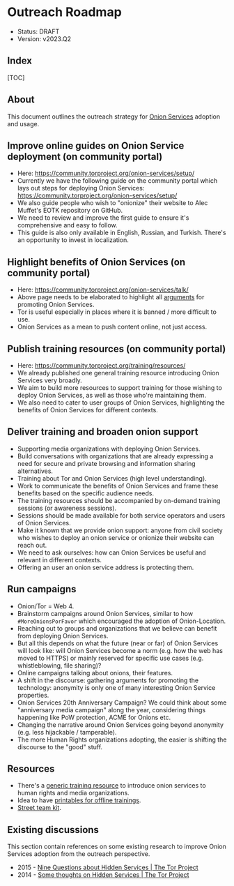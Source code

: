 # Outreach Roadmap

* Status: DRAFT
* Version: v2023.Q2

## Index

[TOC]

## About

This document outlines the outreach strategy for [Onion Services][] adoption
and usage.

[Onion Services]: https://community.torproject.org/onion-services

<!--[[_TOC_]]-->

## Improve online guides on Onion Service deployment (on community portal)

* Here: https://community.torproject.org/onion-services/setup/
* Currently we have the following guide on the community portal which lays out
  steps for deploying Onion Services:
  https://community.torproject.org/onion-services/setup/
* We also guide people who wish to "onionize" their website to Alec Muffet's
  EOTK repository on GitHub.
* We need to review and improve the first guide to ensure it's comprehensive
  and easy to follow.
* This guide is also only available in English, Russian, and Turkish. There's
  an opportunity to invest in localization.

## Highlight benefits of Onion Services (on community portal)

* Here: https://community.torproject.org/onion-services/talk/
* Above page needs to be elaborated to highlight all
  [arguments](https://gitlab.torproject.org/tpo/onion-services/onion-support/-/issues/166)
  for promoting Onion Services.
* Tor is useful especially in places where it is banned / more difficult to use.
* Onion Services as a mean to push content online, not just access.

## Publish training resources (on community portal)

* Here: https://community.torproject.org/training/resources/
* We already published one general training resource introducing Onion Services
  very broadly.
* We aim to build more resources to support training for those wishing to
  deploy Onion Services, as well as those who're maintaining them.
* We also need to cater to user groups of Onion Services, highlighting the
  benefits of Onion Services for different contexts.

## Deliver training and broaden onion support

* Supporting media organizations with deploying Onion Services.
* Build conversations with organizations that are already expressing a need for
  secure and private browsing and information sharing alternatives.
* Training about Tor and Onion Services (high level understanding).
* Work to communicate the benefits of Onion Services and frame these benefits
  based on the specific audience needs.
* The training resources should be accompanied by on-demand training sessions
  (or awareness sessions).
* Sessions should be made available for both service operators and users of
  Onion Services.
* Make it known that we provide onion support: anyone from civil society who
  wishes to deploy an onion service or onionize their website can reach out.
* We need to ask ourselves: how can Onion Services be useful and relevant in
  different contexts.
* Offering an user an onion service address is protecting them.

## Run campaigns

* Onion/Tor = Web 4.
* Brainstorm campaigns around Onion Services, similar to how
  `#MoreOnionsPorFavor` which encouraged the adoption of Onion-Location.
* Reaching out to groups and organizations that we believe can benefit from
  deploying Onion Services.
* But all this depends on what the future (near or far) of Onion Services will
  look like: will Onion Services become a norm (e.g. how the web has moved to
  HTTPS) or mainly reserved for specific use cases (e.g. whistleblowing, file
  sharing)?
* Online campaigns talking about onions, their features.
* A shift in the discourse: gathering arguments for promoting the technology:
  anonymity is only one of many interesting Onion Service properties.
* Onion Services 20th Anniversary Campaign? We could think about some
  "anniversary media campaign" along the year, considering things happening
  like PoW protection, ACME for Onions etc.
* Changing the narrative around Onion Services going beyond anonymity (e.g.
  less hijackable / tamperable).
* The more Human Rights organizations adopting, the easier is shifting the
  discourse to the "good" stuff.

## Resources

* There's a [generic training resource][] to introduce onion services to human
  rights and media organizations.
* Idea to have [printables for offline trainings][].
* [Street team kit][].

[generic training resource]: https://gitlab.torproject.org/tpo/community/training/-/raw/master/2022/onion-services/intro-onion-service-2022.odp?inline=false
[printables for offline trainings]: https://community.torproject.org/outreach/kit/
[Street team kit]: https://community.torproject.org/outreach/kit/

## Existing discussions

This section contain references on some existing research to improve Onion
Services adoption from the outreach perspective.

* 2015 - [Nine Questions about Hidden Services | The Tor Project](https://blog.torproject.org/nine-questions-about-hidden-services/)
* 2014 - [Some thoughts on Hidden Services | The Tor Project](https://blog.torproject.org/some-thoughts-hidden-services/)

